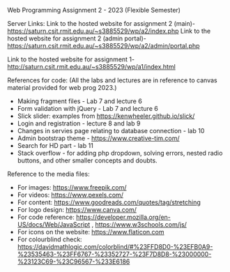 Web Programming Assignment 2 - 2023 (Flexible Semester)

Server Links:
Link to the hosted website for assignment 2 (main)- https://saturn.csit.rmit.edu.au/~s3885529/wp/a2/index.php
Link to the hosted website for assignment 2 (admin portal)- https://saturn.csit.rmit.edu.au/~s3885529/wp/a2/admin/portal.php

Link to the hosted website for assignment 1- http://saturn.csit.rmit.edu.au/~s3885529/wp/a1/index.html


References for code:
(All the labs and lectures are in reference to canvas material provided for web prog 2023.)

- Making fragment files - Lab 7 and lecture 6
- Form validation with jQuery - Lab 7 and lecture 6
- Slick slider: examples from https://kenwheeler.github.io/slick/
- Login and registration - lecture 8 and lab 9
- Changes in servies page relating to database connection - lab 10
- Admin bootstrap theme - https://www.creative-tim.com/
- Search for HD part - lab 11
- Stack overflow -  for adding php dropdown, solving errors, nested radio buttons, and other smaller concepts and doubts.

Reference to the media files:
- For images: https://www.freepik.com/
- For videos: https://www.pexels.com/
- For content: https://www.goodreads.com/quotes/tag/stretching
- For logo design: https://www.canva.com/
- For code reference: https://developer.mozilla.org/en-US/docs/Web/JavaScript , 
                      https://www.w3schools.com/js/
- For icons on the website: https://www.flaticon.com                  
- For colourblind check: https://davidmathlogic.com/colorblind/#%23FFD8D0-%23EFB0A9-%23535463-%23FF6767-%23352727-%23F7D8D8-%23000000-%23123C69-%23C96567-%233E6186
